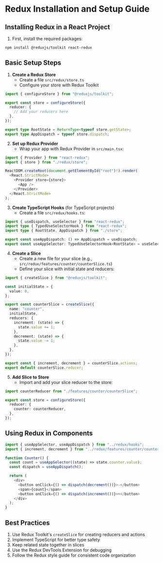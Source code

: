 # Redux Installation and Setup Guide

## Installing Redux in a React Project

1. First, install the required packages:

```bash
npm install @reduxjs/toolkit react-redux
```

## Basic Setup Steps

1. **Create a Redux Store**
   - Create a file `src/redux/store.ts`
   - Configure your store with Redux Toolkit

```typescript
import { configureStore } from "@reduxjs/toolkit";

export const store = configureStore({
  reducer: {
    // Add your reducers here
  },
});

export type RootState = ReturnType<typeof store.getState>;
export type AppDispatch = typeof store.dispatch;
```

2. **Set up Redux Provider**
   - Wrap your app with Redux Provider in `src/main.tsx`:

```typescript
import { Provider } from "react-redux";
import { store } from "./redux/store";

ReactDOM.createRoot(document.getElementById("root")!).render(
  <React.StrictMode>
    <Provider store={store}>
      <App />
    </Provider>
  </React.StrictMode>
);
```

3. **Create TypeScript Hooks** (for TypeScript projects)
   - Create a file `src/redux/hooks.ts`:

```typescript
import { useDispatch, useSelector } from "react-redux";
import type { TypedUseSelectorHook } from "react-redux";
import type { RootState, AppDispatch } from "./store";

export const useAppDispatch: () => AppDispatch = useDispatch;
export const useAppSelector: TypedUseSelectorHook<RootState> = useSelector;
```

4. **Create a Slice**
   - Create a new file for your slice (e.g., `src/redux/features/counter/counterSlice.ts`)
   - Define your slice with initial state and reducers:

```typescript
import { createSlice } from "@reduxjs/toolkit";

const initialState = {
  value: 0,
};

export const counterSlice = createSlice({
  name: "counter",
  initialState,
  reducers: {
    increment: (state) => {
      state.value += 1;
    },
    decrement: (state) => {
      state.value -= 1;
    },
  },
});

export const { increment, decrement } = counterSlice.actions;
export default counterSlice.reducer;
```

5. **Add Slice to Store**
   - Import and add your slice reducer to the store:

```typescript
import counterReducer from "./features/counter/counterSlice";

export const store = configureStore({
  reducer: {
    counter: counterReducer,
  },
});
```

## Using Redux in Components

```typescript
import { useAppSelector, useAppDispatch } from "../redux/hooks";
import { increment, decrement } from "../redux/features/counter/counterSlice";

function Counter() {
  const count = useAppSelector((state) => state.counter.value);
  const dispatch = useAppDispatch();

  return (
    <div>
      <button onClick={() => dispatch(decrement())}>-</button>
      <span>{count}</span>
      <button onClick={() => dispatch(increment())}>+</button>
    </div>
  );
}
```

## Best Practices

1. Use Redux Toolkit's `createSlice` for creating reducers and actions
2. Implement TypeScript for better type safety
3. Keep related state together in slices
4. Use the Redux DevTools Extension for debugging
5. Follow the Redux style guide for consistent code organization
